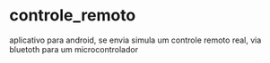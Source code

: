 # controle_remoto
aplicativo para android, se envia simula um controle remoto real, via bluetoth para um microcontrolador
